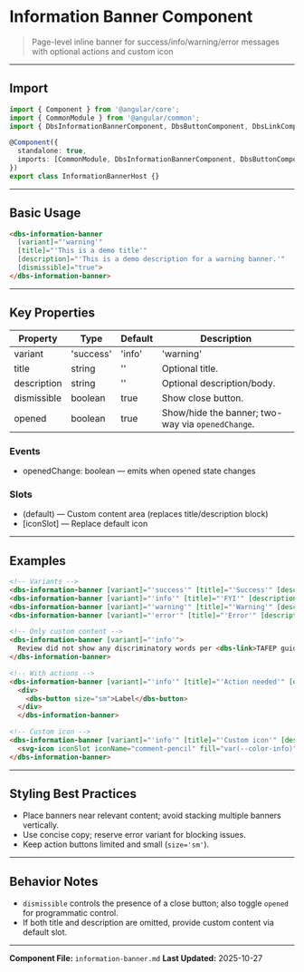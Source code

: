 # Information Banner Component

> Page-level inline banner for success/info/warning/error messages with optional actions and custom icon

---

## Import

```typescript
import { Component } from '@angular/core';
import { CommonModule } from '@angular/common';
import { DbsInformationBannerComponent, DbsButtonComponent, DbsLinkComponent } from '@dbs-angular/core';

@Component({
  standalone: true,
  imports: [CommonModule, DbsInformationBannerComponent, DbsButtonComponent, DbsLinkComponent],
})
export class InformationBannerHost {}
```

---

## Basic Usage

```html
<dbs-information-banner
  [variant]="'warning'"
  [title]="'This is a demo title'"
  [description]="'This is a demo description for a warning banner.'"
  [dismissible]="true">
</dbs-information-banner>
```

---

## Key Properties

| Property | Type | Default | Description |
|----------|------|---------|-------------|
| variant | 'success'|'info'|'warning'|'error' | - | Visual style and semantics. |
| title | string | '' | Optional title. |
| description | string | '' | Optional description/body. |
| dismissible | boolean | true | Show close button. |
| opened | boolean | true | Show/hide the banner; two-way via `openedChange`. |

### Events

- openedChange: boolean — emits when opened state changes

### Slots

- (default) — Custom content area (replaces title/description block)
- [iconSlot] — Replace default icon

---

## Examples

```html
<!-- Variants -->
<dbs-information-banner [variant]="'success'" [title]="'Success'" [description]="'Action completed.'"></dbs-information-banner>
<dbs-information-banner [variant]="'info'" [title]="'FYI'" [description]="'Informational note.'"></dbs-information-banner>
<dbs-information-banner [variant]="'warning'" [title]="'Warning'" [description]="'Please review.'"></dbs-information-banner>
<dbs-information-banner [variant]="'error'" [title]="'Error'" [description]="'Something went wrong.'"></dbs-information-banner>

<!-- Only custom content -->
<dbs-information-banner [variant]="'info'">
  Review did not show any discriminatory words per <dbs-link>TAFEP guidelines</dbs-link>.
</dbs-information-banner>

<!-- With actions -->
<dbs-information-banner [variant]="'info'" [title]="'Action needed'" [description]="'You can take an action.'">
  <div>
    <dbs-button size="sm">Label</dbs-button>
  </div>
  </dbs-information-banner>

<!-- Custom icon -->
<dbs-information-banner [variant]="'info'" [title]="'Custom icon'" [description]="'Using iconSlot'">
  <svg-icon iconSlot iconName="comment-pencil" fill="var(--color-info)"></svg-icon>
</dbs-information-banner>
```

---

## Styling Best Practices

- Place banners near relevant content; avoid stacking multiple banners vertically.
- Use concise copy; reserve error variant for blocking issues.
- Keep action buttons limited and small (`size='sm'`).

---

## Behavior Notes

- `dismissible` controls the presence of a close button; also toggle `opened` for programmatic control.
- If both title and description are omitted, provide custom content via default slot.

---

**Component File:** `information-banner.md`
**Last Updated:** 2025-10-27


